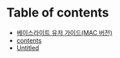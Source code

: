 # Table of contents

* [베이스라이트 유저 가이드\(MAC 버전\)](README.md)
* [contents](contents.md)
* [Untitled](untitled.md)

